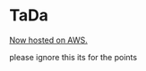 # TaDa

<a href="https://ubcse442tada.com">Now hosted on AWS.</a>


please ignore this its for the points

